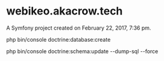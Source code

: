 webikeo.akacrow.tech
====================

A Symfony project created on February 22, 2017, 7:36 pm.


php bin/console doctrine:database:create

php bin/console doctrine:schema:update --dump-sql --force